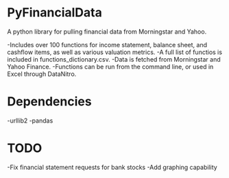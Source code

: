 PyFinancialData
===============

A python library for pulling financial data from Morningstar and Yahoo.

-Includes over 100 functions for income statement, balance sheet, and cashflow items, as well as various valuation metrics.
-A full list of functios is included in functions_dictionary.csv.
-Data is fetched from Morningstar and Yahoo Finance.
-Functions can be run from the command line, or used in Excel through DataNitro.


Dependencies
===============
-urllib2
-pandas


TODO
===============
-Fix financial statement requests for bank stocks
-Add graphing capability
